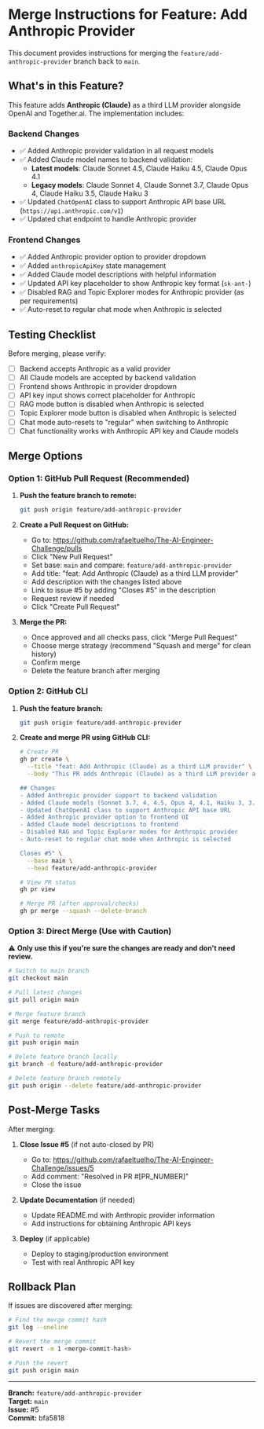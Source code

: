 # Merge Instructions for Feature: Add Anthropic Provider

This document provides instructions for merging the `feature/add-anthropic-provider` branch back to `main`.

## What's in this Feature?

This feature adds **Anthropic (Claude)** as a third LLM provider alongside OpenAI and Together.ai. The implementation includes:

### Backend Changes
- ✅ Added Anthropic provider validation in all request models
- ✅ Added Claude model names to backend validation:
  - **Latest models**: Claude Sonnet 4.5, Claude Haiku 4.5, Claude Opus 4.1
  - **Legacy models**: Claude Sonnet 4, Claude Sonnet 3.7, Claude Opus 4, Claude Haiku 3.5, Claude Haiku 3
- ✅ Updated `ChatOpenAI` class to support Anthropic API base URL (`https://api.anthropic.com/v1`)
- ✅ Updated chat endpoint to handle Anthropic provider

### Frontend Changes
- ✅ Added Anthropic provider option to provider dropdown
- ✅ Added `anthropicApiKey` state management
- ✅ Added Claude model descriptions with helpful information
- ✅ Updated API key placeholder to show Anthropic key format (`sk-ant-`)
- ✅ Disabled RAG and Topic Explorer modes for Anthropic provider (as per requirements)
- ✅ Auto-reset to regular chat mode when Anthropic is selected

## Testing Checklist

Before merging, please verify:

- [ ] Backend accepts Anthropic as a valid provider
- [ ] All Claude models are accepted by backend validation
- [ ] Frontend shows Anthropic in provider dropdown
- [ ] API key input shows correct placeholder for Anthropic
- [ ] RAG mode button is disabled when Anthropic is selected
- [ ] Topic Explorer mode button is disabled when Anthropic is selected
- [ ] Chat mode auto-resets to "regular" when switching to Anthropic
- [ ] Chat functionality works with Anthropic API key and Claude models

## Merge Options

### Option 1: GitHub Pull Request (Recommended)

1. **Push the feature branch to remote:**
   ```bash
   git push origin feature/add-anthropic-provider
   ```

2. **Create a Pull Request on GitHub:**
   - Go to: https://github.com/rafaeltuelho/The-AI-Engineer-Challenge/pulls
   - Click "New Pull Request"
   - Set base: `main` and compare: `feature/add-anthropic-provider`
   - Add title: "feat: Add Anthropic (Claude) as a third LLM provider"
   - Add description with the changes listed above
   - Link to issue #5 by adding "Closes #5" in the description
   - Request review if needed
   - Click "Create Pull Request"

3. **Merge the PR:**
   - Once approved and all checks pass, click "Merge Pull Request"
   - Choose merge strategy (recommend "Squash and merge" for clean history)
   - Confirm merge
   - Delete the feature branch after merging

### Option 2: GitHub CLI

1. **Push the feature branch:**
   ```bash
   git push origin feature/add-anthropic-provider
   ```

2. **Create and merge PR using GitHub CLI:**
   ```bash
   # Create PR
   gh pr create \
     --title "feat: Add Anthropic (Claude) as a third LLM provider" \
     --body "This PR adds Anthropic (Claude) as a third LLM provider alongside OpenAI and Together.ai.

   ## Changes
   - Added Anthropic provider support to backend validation
   - Added Claude models (Sonnet 3.7, 4, 4.5, Opus 4, 4.1, Haiku 3, 3.5, 4.5)
   - Updated ChatOpenAI class to support Anthropic API base URL
   - Added Anthropic provider option to frontend UI
   - Added Claude model descriptions to frontend
   - Disabled RAG and Topic Explorer modes for Anthropic provider
   - Auto-reset to regular chat mode when Anthropic is selected

   Closes #5" \
     --base main \
     --head feature/add-anthropic-provider

   # View PR status
   gh pr view

   # Merge PR (after approval/checks)
   gh pr merge --squash --delete-branch
   ```

### Option 3: Direct Merge (Use with Caution)

⚠️ **Only use this if you're sure the changes are ready and don't need review.**

```bash
# Switch to main branch
git checkout main

# Pull latest changes
git pull origin main

# Merge feature branch
git merge feature/add-anthropic-provider

# Push to remote
git push origin main

# Delete feature branch locally
git branch -d feature/add-anthropic-provider

# Delete feature branch remotely
git push origin --delete feature/add-anthropic-provider
```

## Post-Merge Tasks

After merging:

1. **Close Issue #5** (if not auto-closed by PR)
   - Go to: https://github.com/rafaeltuelho/The-AI-Engineer-Challenge/issues/5
   - Add comment: "Resolved in PR #[PR_NUMBER]"
   - Close the issue

2. **Update Documentation** (if needed)
   - Update README.md with Anthropic provider information
   - Add instructions for obtaining Anthropic API keys

3. **Deploy** (if applicable)
   - Deploy to staging/production environment
   - Test with real Anthropic API key

## Rollback Plan

If issues are discovered after merging:

```bash
# Find the merge commit hash
git log --oneline

# Revert the merge commit
git revert -m 1 <merge-commit-hash>

# Push the revert
git push origin main
```

---

**Branch:** `feature/add-anthropic-provider`  
**Target:** `main`  
**Issue:** #5  
**Commit:** bfa5818

